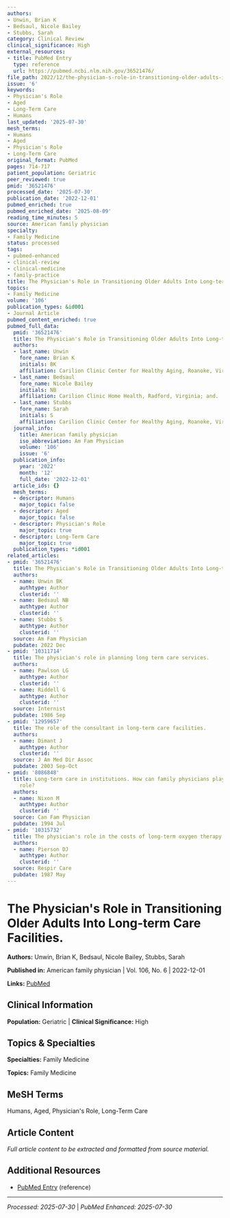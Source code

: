 ```yaml
---
authors:
- Unwin, Brian K
- Bedsaul, Nicole Bailey
- Stubbs, Sarah
category: Clinical Review
clinical_significance: High
external_resources:
- title: PubMed Entry
  type: reference
  url: https://pubmed.ncbi.nlm.nih.gov/36521476/
file_path: 2022/12/the-physician-s-role-in-transitioning-older-adults-into-long.md
issue: '6'
keywords:
- Physician's Role
- Aged
- Long-Term Care
- Humans
last_updated: '2025-07-30'
mesh_terms:
- Humans
- Aged
- Physician's Role
- Long-Term Care
original_format: PubMed
pages: 714-717
patient_population: Geriatric
peer_reviewed: true
pmid: '36521476'
processed_date: '2025-07-30'
publication_date: '2022-12-01'
pubmed_enriched: true
pubmed_enriched_date: '2025-08-09'
reading_time_minutes: 5
source: American family physician
specialty:
- Family Medicine
status: processed
tags:
- pubmed-enhanced
- clinical-review
- clinical-medicine
- family-practice
title: The Physician's Role in Transitioning Older Adults Into Long-term Care Facilities.
topics:
- Family Medicine
volume: '106'
publication_types: &id001
- Journal Article
pubmed_content_enriched: true
pubmed_full_data:
  pmid: '36521476'
  title: The Physician's Role in Transitioning Older Adults Into Long-term Care Facilities.
  authors:
  - last_name: Unwin
    fore_name: Brian K
    initials: BK
    affiliation: Carilion Clinic Center for Healthy Aging, Roanoke, Virginia.
  - last_name: Bedsaul
    fore_name: Nicole Bailey
    initials: NB
    affiliation: Carilion Clinic Home Health, Radford, Virginia; and.
  - last_name: Stubbs
    fore_name: Sarah
    initials: S
    affiliation: Carilion Clinic Center for Healthy Aging, Roanoke, Virginia.
  journal_info:
    title: American family physician
    iso_abbreviation: Am Fam Physician
    volume: '106'
    issue: '6'
  publication_info:
    year: '2022'
    month: '12'
    full_date: '2022-12-01'
  article_ids: {}
  mesh_terms:
  - descriptor: Humans
    major_topic: false
  - descriptor: Aged
    major_topic: false
  - descriptor: Physician's Role
    major_topic: true
  - descriptor: Long-Term Care
    major_topic: true
  publication_types: *id001
related_articles:
- pmid: '36521476'
  title: The Physician's Role in Transitioning Older Adults Into Long-term Care Facilities.
  authors:
  - name: Unwin BK
    authtype: Author
    clusterid: ''
  - name: Bedsaul NB
    authtype: Author
    clusterid: ''
  - name: Stubbs S
    authtype: Author
    clusterid: ''
  source: Am Fam Physician
  pubdate: 2022 Dec
- pmid: '10311714'
  title: The physician's role in planning long term care services.
  authors:
  - name: Pawlson LG
    authtype: Author
    clusterid: ''
  - name: Riddell G
    authtype: Author
    clusterid: ''
  source: Internist
  pubdate: 1986 Sep
- pmid: '12959657'
  title: The role of the consultant in long-term care facilities.
  authors:
  - name: Dimant J
    authtype: Author
    clusterid: ''
  source: J Am Med Dir Assoc
  pubdate: 2003 Sep-Oct
- pmid: '8086848'
  title: Long-term care in institutions. How can family physicians play an effective
    role?
  authors:
  - name: Nixon M
    authtype: Author
    clusterid: ''
  source: Can Fam Physician
  pubdate: 1994 Jul
- pmid: '10315732'
  title: The physician's role in the costs of long-term oxygen therapy.
  authors:
  - name: Pierson DJ
    authtype: Author
    clusterid: ''
  source: Respir Care
  pubdate: 1987 May
---
```


# The Physician's Role in Transitioning Older Adults Into Long-term Care Facilities.

**Authors:** Unwin, Brian K, Bedsaul, Nicole Bailey, Stubbs, Sarah

**Published in:** American family physician | Vol. 106, No. 6 | 2022-12-01

**Links:** [PubMed](https://pubmed.ncbi.nlm.nih.gov/36521476/)

## Clinical Information

**Population:** Geriatric | **Clinical Significance:** High

## Topics & Specialties

**Specialties:** Family Medicine

**Topics:** Family Medicine

## MeSH Terms

Humans, Aged, Physician's Role, Long-Term Care

## Article Content

*Full article content to be extracted and formatted from source material.*

## Additional Resources

- [PubMed Entry](https://pubmed.ncbi.nlm.nih.gov/36521476/) (reference)

---

*Processed: 2025-07-30* | *PubMed Enhanced: 2025-07-30*
